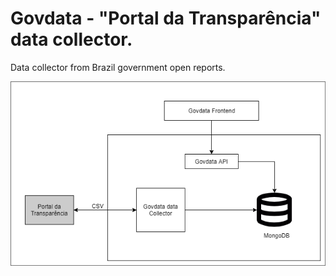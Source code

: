 # Govdata - "Portal da Transparência" data collector.


Data collector from Brazil government open reports.


![alt text](govdata-schema.png "Title")
